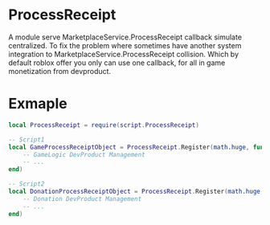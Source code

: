 # ProcessReceipt

A module serve MarketplaceService.ProcessReceipt callback simulate centralized.
To fix the problem where sometimes have another system integration to MarketplaceService.ProcessReceipt collision.
Which by default roblox offer you only can use one callback, for all in game monetization from devproduct.

# Exmaple
```lua
local ProcessReceipt = require(script.ProcessReceipt)

-- Script1
local GameProcessReceiptObject = ProcessReceipt.Register(math.huge, function(ReceiptInfo: ReceiptInfo): Enum.ProductPurchaseDecision? 
	-- GameLogic DevProduct Management
	-- ...
end)

-- Script2
local DonationProcessReceiptObject = ProcessReceipt.Register(math.huge, function(ReceiptInfo: ReceiptInfo): Enum.ProductPurchaseDecision? 
	-- Donation DevProduct Management
	-- ...
end)
```